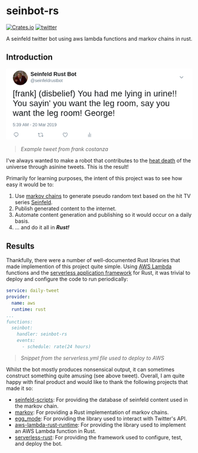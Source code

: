 # seinbot-rs

[![Crates.io](https://img.shields.io/crates/v/seinbot-rs.svg)](https://crates.io/crates/seinbot-rs) [![twitter](https://img.shields.io/twitter/follow/seinfeldrustbot.svg?style=social)](https://twitter.com/seinfeldrustbot)

A seinfeld twitter bot using aws lambda functions and markov chains in rust.

## Introduction

[![tweet-example](tweet-example.png)](https://twitter.com/seinfeldrustbot/status/1108347279012970498)
> _Example tweet from frank costanza_

I've always wanted to make a robot that contributes to the [heat death](https://en.wikipedia.org/wiki/Heat_death_of_the_universe) of the universe through asinine tweets. This is the result! 

Primarily for learning purposes, the intent of this project was to see how easy it would be to:
1. Use [markov chains](https://en.wikipedia.org/wiki/Markov_chain) to generate pseudo random text based on the hit TV series [Seinfeld](https://en.wikipedia.org/wiki/Seinfeld).
2. Publish generated content to the internet.
3. Automate content generation and publishing so it would occur on a daily basis.
4. ... and do it all in _**Rust!**_

## Results

Thankfully, there were a number of well-documented Rust libraries that made implemention of this project quite simple. Using [AWS Lambda](https://aws.amazon.com/lambda) functions and the [serverless application framework](https://serverless.com) for Rust, it was trivial to deploy and configure the code to run periodically:

```yaml
service: daily-tweet
provider:
  name: aws
  runtime: rust
...
functions:
  seinbot:
    handler: seinbot-rs
    events:
      - schedule: rate(24 hours)
```
> _Snippet from the serverless.yml file used to deploy to AWS_

Whilst the bot mostly produces nonsensical output, it can sometimes construct something quite amusing (see above tweet). Overall, I am quite happy with final product and would like to thank the following projects that made it so:

* [seinfeld-scripts](https://github.com/colinpollock/seinfeld-scripts): For providing the database of seinfeld content used in the markov chain.
* [markov](https://github.com/aatxe/markov): For providing a Rust implementation of markov chains.
* [egg_mode](https://github.com/QuietMisdreavus/twitter-rs): For providing the library used to interact with Twitter's API.
* [aws-lambda-rust-runtime](https://github.com/awslabs/aws-lambda-rust-runtime): For providing the library used to implement an AWS Lambda function in Rust.
* [serverless-rust](https://github.com/softprops/serverless-rust): For providing the framework used to configure, test, and deploy the bot.




